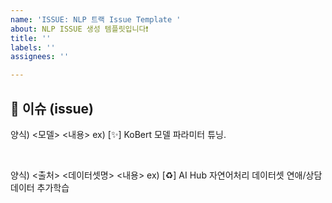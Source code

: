 ```yaml
---
name: 'ISSUE: NLP 트랙 Issue Template '
about: NLP ISSUE 생성 템플릿입니다❗️
title: ''
labels: ''
assignees: ''

---
```


## 👀 이슈 (issue) 
양식) <모델> <내용>
ex) [✨] KoBert 모델 파라미터 튜닝. 

<br>

양식) <출처> <데이터셋명> <내용>
ex) [♻️] AI Hub 자연어처리 데이터셋 연애/상담 데이터 추가학습
